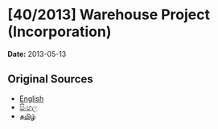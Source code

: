 # [40/2013] Warehouse Project (Incorporation)

**Date:** 2013-05-13

## Original Sources

- [English](https://documents.gov.lk/view/bills/2013/5/40-2013_E.pdf)
- [සිංහල](https://documents.gov.lk/view/bills/2013/5/40-2013_S.pdf)
- [தமிழ்](https://documents.gov.lk/view/bills/2013/5/40-2013_T.pdf)
